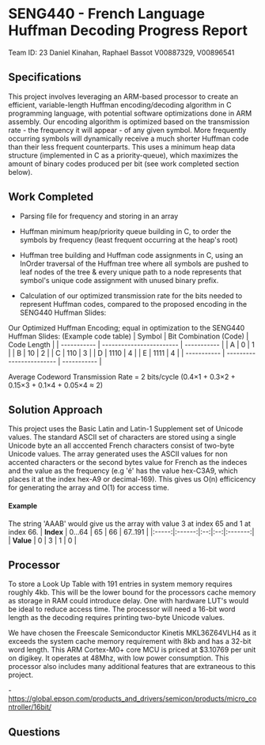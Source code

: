 # SENG440 - French Language Huffman Decoding Progress Report
Team ID: 23
Daniel Kinahan, Raphael Bassot
V00887329, V00896541

## Specifications
This project involves leveraging an ARM-based processor to create an efficient, variable-length Huffman encoding/decoding algorithm in C programming language, with potential software optimizations done in ARM assembly. Our encoding algorithm is optimized based on the transmission rate - the frequency it will appear - of any given symbol. More frequently occurring symbols will dynamically receive a much shorter Huffman code than their less frequent counterparts. This uses a minimum heap data structure (implemented in C as a priority-queue), which maximizes the amount of binary codes produced per bit (see work completed section below).


## Work Completed
- Parsing file for frequency and storing in an array

- Huffman minimum heap/priority queue building in C, to order the symbols by frequency (least frequent occurring at the heap's root)

- Huffman tree building and Huffman code assignments in C, using an InOrder traversal of the Huffman tree where all symbols are pushed to leaf nodes of the tree & every unique path to a node represents that symbol's unique code assignment with unused binary prefix.

- Calculation of our optimized transmission rate for the bits needed to represent Huffman codes, compared to the proposed encoding in the SENG440 Huffman Slides:

Our Optimized Huffman Encoding; equal in optimization to the SENG440 Huffman Slides:
(Example code table)
| Symbol      | Bit Combination (Code)   | Code Length | 
| ----------- | ------------------------ | ----------- |
| A           | 0                        | 1           |
| B           | 10                       | 2           |
| C           | 110                      | 3           |
| D           | 1110                     | 4           |
| E           | 1111                     | 4           |
| ----------- | ------------------------ | ----------- |

Average Codeword Transmission Rate = 2 bits/cycle
(0.4×1 + 0.3×2 + 0.15×3 + 0.1×4 + 0.05×4 ≈ 2)


## Solution Approach
This project uses the Basic Latin and Latin-1 Supplement set of Unicode values. The standard ASCII set of characters are stored using a single Unicode byte an all acccented French characters consist of two-byte Unicode values. The array generated uses the ASCII values for non accented characters or the second bytes value for French as the indeces and the value as the frequency (e.g 'é' has the value hex-C3A9, which places it at the index hex-A9 or decimal-169). This gives us O(n) efficicency for generating the array and O(1) for access time.
#### Example
The string 'AAAB' would give us the array with value 3 at index 65 and 1 at index 66.
| **Index** | 0...64 | 65 | 66 | 67..191 |
|:-----:|:------:|:--:|:--:|:-------:|
| **Value** |    0   |  3 |  1 |    0    |


## Processor
To store a Look Up Table with 191 entries in system memory requires roughly 4kb. This will be the lower bound for the processors cache memory as storage in RAM could introduce delay. One with hardware LUT's would be ideal to reduce access time. The processor will need a 16-bit word length as the decoding requires printing two-byte Unicode values.

We have chosen the Freescale Semiconductor Kinetis MKL36Z64VLH4 as it exceeds the system cache memory requirement with 8kb and has a 32-bit word length. This  ARM Cortex-M0+ core MCU is priced at $3.10769 per unit on digikey. It operates at 48Mhz, with low power consumption. This processor also includes many additional features that are extraneous to this project.


-https://global.epson.com/products_and_drivers/semicon/products/micro_controller/16bit/
## Questions

